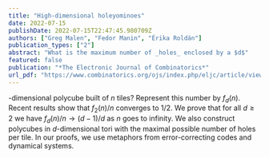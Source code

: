 ```yaml
---
title: "High-dimensional holeyominoes"
date: 2022-07-15
publishDate: 2022-07-15T22:47:45.980709Z
authors: ["Greg Malen", "Fedor Manin", "Érika Roldán"]
publication_types: ["2"]
abstract: "What is the maximum number of _holes_ enclosed by a $d$"
featured: false
publication: "*The Electronic Journal of Combinatorics*"
url_pdf: "https://www.combinatorics.org/ojs/index.php/eljc/article/view/v29i3p15/pdf"
---
```



-dimensional polycube built of $n$ tiles? Represent this number by $f_d(n)$.  Recent results show that $f_2(n)/n$ converges to $1/2$.  We prove that for all $d \geq 2$ we have $f_d(n)/n \to (d-1)/d$ as $n$ goes to infinity. We also construct polycubes in $d$-dimensional tori with the maximal possible number of holes per tile.  In our proofs, we use metaphors from error-correcting codes and dynamical systems.
